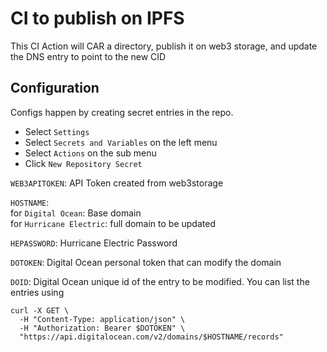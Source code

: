 # CI to publish on IPFS

This CI Action will CAR a directory, publish it on web3 storage, and update the DNS entry to point to the new CID


## Configuration

Configs happen by creating secret entries in the repo. 

- Select `Settings`
- Select `Secrets and Variables` on the left menu
- Select `Actions` on the sub menu
- Click `New Repository Secret`


`WEB3APITOKEN`: API Token created from web3storage


`HOSTNAME`:  
for `Digital Ocean`: Base domain  
for `Hurricane Electric`: full domain to be updated  

`HEPASSWORD`: Hurricane Electric Password

`DOTOKEN`: Digital Ocean personal token that can modify the domain

`DOID`: Digital Ocean unique id of the entry to be modified.  You can list the entries using
```
curl -X GET \
  -H "Content-Type: application/json" \
  -H "Authorization: Bearer $DOTOKEN" \
  "https://api.digitalocean.com/v2/domains/$HOSTNAME/records"
```
